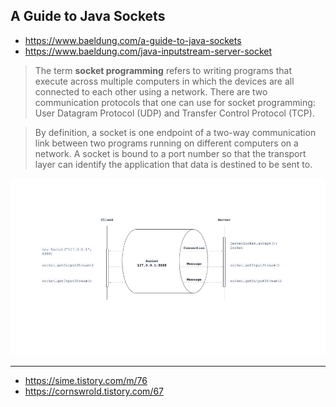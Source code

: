 ## A Guide to Java Sockets

- https://www.baeldung.com/a-guide-to-java-sockets
- https://www.baeldung.com/java-inputstream-server-socket

> The term **socket programming** refers to writing programs that execute across multiple computers in which the devices are all connected to each other using a network. There are two communication protocols that one can use for socket programming: User Datagram Protocol (UDP) and Transfer Control Protocol (TCP).

> By definition, a socket is one endpoint of a two-way communication link between two programs running on different computers on a network. A socket is bound to a port number so that the transport layer can identify the application that data is destined to be sent to.

![](JavaSocket.png)

---

- https://sime.tistory.com/m/76
- https://cornswrold.tistory.com/67

